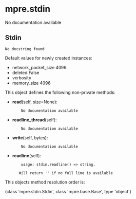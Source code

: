 mpre.stdin
========
No documentation available

Stdin
--------
	No docstring found

Default values for newly created instances:

- network_packet_size      4096
- deleted                  False
- verbosity                
- memory_size              4096

This object defines the following non-private methods:


- **read**(self, size=None):

		  No documentation available



- **readline_thread**(self):

		  No documentation available



- **write**(self, bytes):

		  No documentation available



- **readline**(self):

		  usage: stdin.readline() => string.
		 
		 Will return '' if no full line is available


This objects method resolution order is:

(class 'mpre.stdin.Stdin', class 'mpre.base.Base', type 'object')

